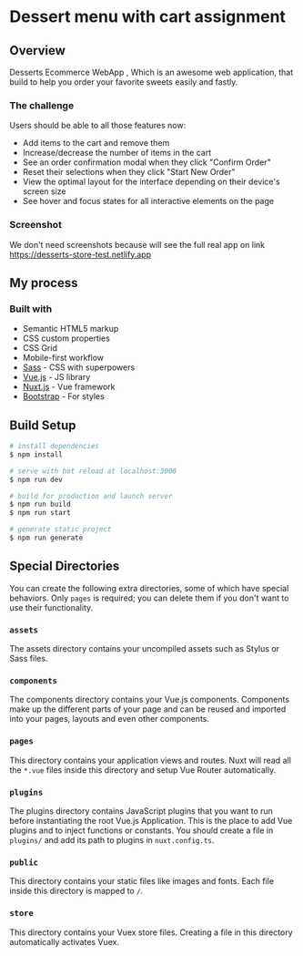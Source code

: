 # Dessert menu with cart assignment

## Overview
Desserts Ecommerce WebApp , Which is an awesome web application, that build to help you order your favorite sweets easily and fastly.

### The challenge

Users should be able to all those features now:

- Add items to the cart and remove them
- Increase/decrease the number of items in the cart
- See an order confirmation modal when they click "Confirm Order"
- Reset their selections when they click "Start New Order"
- View the optimal layout for the interface depending on their device's screen size
- See hover and focus states for all interactive elements on the page

### Screenshot

We don't need screenshots because will see the full real app on link https://desserts-store-test.netlify.app 

## My process

### Built with

- Semantic HTML5 markup
- CSS custom properties
- CSS Grid
- Mobile-first workflow
- [Sass](https://sass-lang.com/) - CSS with superpowers
- [Vue.js](https://vuejs.org/) - JS library
- [Nuxt.js](https://nuxt.com/) - Vue framework
- [Bootstrap](https://getbootstrap.com/docs/5.3/getting-started/introduction/) - For styles

## Build Setup

```bash
# install dependencies
$ npm install

# serve with hot reload at localhost:3000
$ npm run dev

# build for production and launch server
$ npm run build
$ npm run start

# generate static project
$ npm run generate
```

## Special Directories

You can create the following extra directories, some of which have special behaviors. Only `pages` is required; you can delete them if you don't want to use their functionality.

### `assets`

The assets directory contains your uncompiled assets such as Stylus or Sass files.

### `components`

The components directory contains your Vue.js components. Components make up the different parts of your page and can be reused and imported into your pages, layouts and even other components.


### `pages`

This directory contains your application views and routes. Nuxt will read all the `*.vue` files inside this directory and setup Vue Router automatically.

### `plugins`

The plugins directory contains JavaScript plugins that you want to run before instantiating the root Vue.js Application. This is the place to add Vue plugins and to inject functions or constants. You should create a file in `plugins/` and add its path to plugins in `nuxt.config.ts`.

### `public`

This directory contains your static files like images and fonts. Each file inside this directory is mapped to `/`.

### `store`

This directory contains your Vuex store files. Creating a file in this directory automatically activates Vuex.
